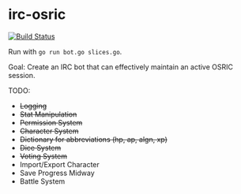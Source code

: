 irc-osric
=========

[![Build Status](https://travis-ci.org/vypr/irc-osric.svg?branch=master)](https://travis-ci.org/vypr/irc-osric)

Run with `go run bot.go slices.go`.

Goal: Create an IRC bot that can effectively maintain an active OSRIC session.

TODO:

* ~~Logging~~
* ~~Stat Manipulation~~
* ~~Permission System~~
* ~~Character System~~
* ~~Dictionary for abbreviations (hp, ap, algn, xp)~~
* ~~Dice System~~
* ~~Voting System~~
* Import/Export Character
* Save Progress Midway
* Battle System
